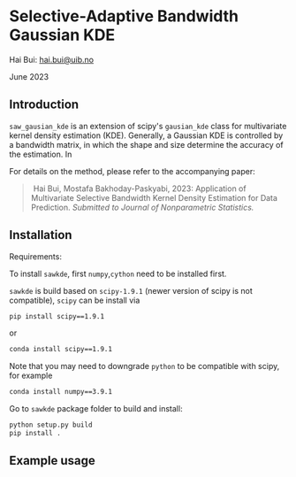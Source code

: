 # Selective-Adaptive Bandwidth Gaussian KDE

Hai Bui:  hai.bui@uib.no

June 2023

## Introduction

`saw_gausian_kde` is an extension of scipy's `gausian_kde` class for multivariate kernel density estimation (KDE). Generally, a Gaussian KDE is controlled by a bandwidth matrix, in which the shape and size determine the accuracy of the estimation. In

For details on the method, please refer to the accompanying paper:

>  Hai Bui, Mostafa Bakhoday-Paskyabi, 2023: Application of Multivariate Selective Bandwidth Kernel Density  Estimation for Data Prediction. *Submitted to  Journal of Nonparametric Statistics.*

## Installation

Requirements: 

To install `sawkde`, first `numpy`,`cython` need to be installed first.

`sawkde` is build based on `scipy-1.9.1` (newer version of scipy is not compatible), `scipy` can be install via 

```bash
pip install scipy==1.9.1
```

or

```bash
conda install scipy==1.9.1
```

Note that you may need to downgrade `python` to be compatible with scipy, for example

```bash
conda install numpy==3.9.1
```

Go to `sawkde` package folder to build and install:

```bash
python setup.py build
pip install .
```



## Example usage
